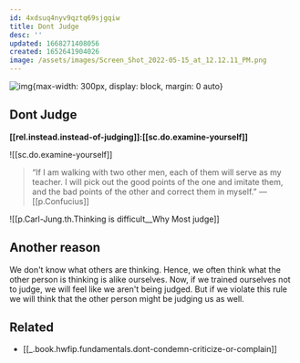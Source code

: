 ```yaml
---
id: 4xdsuq4nyv9qztq69sjgqiw
title: Dont Judge
desc: ''
updated: 1668271408056
created: 1652641904026
image: /assets/images/Screen_Shot_2022-05-15_at_12.12.11_PM.png
---
```


![img](/assets/images/Screen_Shot_2022-05-15_at_12.12.11_PM.png){max-width: 300px, display: block, margin: 0 auto}

## Dont Judge 
**[[rel.instead.instead-of-judging]]:[[sc.do.examine-yourself]]**

![[sc.do.examine-yourself]]


> “If I am walking with two other men, each of them will serve as my teacher. I will pick out the good points of the one and imitate them, and the bad points of the other and correct them in myself.” — [[p.Confucius]]

![[p.Carl-Jung.th.Thinking is difficult__Why Most judge]]

## Another reason
We don't know what others are thinking. Hence, we often think what the other person is thinking is alike ourselves. Now, if we trained ourselves not to judge, we will feel like we aren't being judged. But if we violate this rule we will think that the other person might be judging us as well. 

## Related
* [[_.book.hwfip.fundamentals.dont-condemn-criticize-or-complain]]
